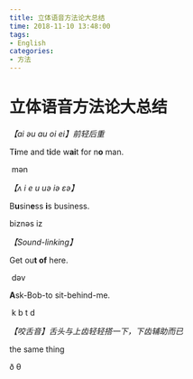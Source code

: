 ```yaml
---
title: 立体语音方法论大总结
time: 2018-11-10 13:48:00
tags:
- English
categories:
- 方法
---
```


# 立体语音方法论大总结

*【ai  əu  au  oi  ei】前轻后重*

T**i**me and t**i**de w**ai**t for n**o** man.

​     mən

*【ʌ  i  e  u  uə  iə  ɛə】*

B**u**sin**e**ss **i**s business.

biznəs      iz

*【Sound-linking】*

Get ou**t of** here.

​         dəv

**A**sk-Bob-to sit-behind-me.

​    k      b        t          d

*【咬舌音】舌头与上齿轻轻搭一下，下齿辅助而已*

the same thing

 ð             θ

